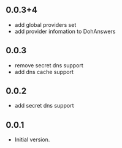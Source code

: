 ## 0.0.3+4
- add global providers set
- add provider infomation to DohAnswers

## 0.0.3
- remove secret dns support
- add dns cache support

## 0.0.2
- add secret dns support

## 0.0.1
- Initial version.
